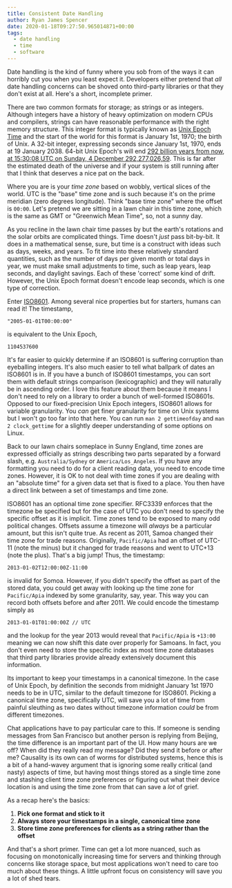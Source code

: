 ```yaml
---
title: Consistent Date Handling
author: Ryan James Spencer
date: 2020-01-18T09:27:50.965014871+00:00
tags:
  - date handling
  - time
  - software
---
```


Date handling is the kind of funny where you sob from of the ways it can
horribly cut you when you least expect it. Developers either pretend that _all_
date handling concerns can be shoved onto third-party libraries or that they
don't exist at all. Here's a short, incomplete primer.

There are two common formats for storage; as strings or as integers. Although
integers have a history of heavy optimization on modern CPUs and compilers,
strings can have reasonable performance with the right memory structure. This
integer format is typically known as [Unix Epoch
Time](https://en.wikipedia.org/wiki/Unix_time) and the start of the world for
this format is January 1st, 1970; the birth of Unix. A 32-bit integer,
expressing seconds since January 1st, 1970, ends at 19 January 2038. 64-bit Unix
Epoch's will end [292 billion years from now, at 15:30:08 UTC on Sunday, 4
December 292,277,026,59](https://en.wikipedia.org/wiki/Year_2038_problem#Possible_solutions).
This is far after the estimated death of the universe and if your system is
still running after that I think that deserves a nice pat on the back.

Where you are is your _time zone_ based on wobbly, vertical slices of the world.
UTC is the "base" time zone and is such because it's on the prime meridian (zero
degrees longitude). Think "base time zone" where the offset is `00:00`. Let's
pretend we are sitting in a lawn chair in this time zone, which is the same as
GMT or "Greenwich Mean Time", so, not a sunny day.

As you recline in the lawn chair time passes by but the earth's rotations and
the solar orbits are complicated things. Time doesn't _just_ pass bit-by-bit. It
does in a mathematical sense, sure, but time is a construct with ideas such as
days, weeks, and years. To fit time into these relatively standard quantities,
such as the number of days per given month or total days in year, we must make
small adjustments to time, such as leap years, leap seconds, and daylight
savings. Each of these 'correct' some kind of drift. However, the Unix Epoch
format doesn't encode leap seconds, which is one type of correction.

Enter [ISO8601](https://en.wikipedia.org/wiki/ISO_8601). Among several nice
properties but for starters, humans can read it! The timestamp,

```
"2005-01-01T00:00:00"
```

is equivalent to the Unix Epoch,

```
1104537600
```

It's far easier to quickly determine if an ISO8601 is suffering corruption than
eyeballing integers. It's also much easier to tell what ballpark of dates an
ISO8601 is in. If you have a bunch of ISO8601 timestamps, you can sort them with
default strings comparison (lexicographic) and they will naturally be in
ascending order. I love this feature about them because it means I don't need to
rely on a library to order a bunch of well-formed ISO8601s. Opposed to our
fixed-precision Unix Epoch integers, ISO8601 allows for variable granularity.
You _can_ get finer granularity for time on Unix systems but I won't go too far
into that here. You can run `man 2 gettimeofday` and `man 2 clock_gettime` for a
slightly deeper understanding of some options on Linux.

Back to our lawn chairs someplace in Sunny England, time zones are expressed
officially as strings describing two parts separated by a forward slash, e.g.
`Australia/Sydney` or `America/Los_Angeles`. If you have any formatting you need
to do for a client reading data, you need to encode time zones. However, it is
OK to not deal with time zones if you are dealing with an "absolute time" for a
given data set that is fixed to a place. You then have a direct link between a
set of timestamps and time zone.

ISO8601 has an optional time zone specifier. RFC3339 enforces that the timezone
be specified but for the case of UTC you don't need to specify the specific
offset as it is implicit. Time zones tend to be exposed to many odd political
changes. Offsets assume a timezone will _always_ be a particular amount, but
this isn't quite true. As recent as 2011, Samoa changed their time zone for
trade reasons. Originally, `Pacific/Apia` had an offset of UTC-11 (note the
minus) but it changed for trade reasons and went to UTC+13 (note the plus).
That's a big jump! Thus, the timestamp:

```
2013-01-02T12:00:00Z-11:00
```

is invalid for Somoa. However, if you didn't specify the offset as part of the
stored data, you could get away with looking up the time zone for `Pacific/Apia`
indexed by some granularity, say, year. This way you can record both offsets
before and after 2011. We could encode the timestamp simply as

```
2013-01-01T01:00:00Z // UTC
```

and the lookup for the year 2013 would reveal that `Pacific/Apia` is `+13:00`
meaning we can now shift this date over properly for Samoans. In fact, you don't
even need to store the specific index as most time zone databases that third
party libraries provide already extensively document this information.

Its important to keep your timestamps in a canonical timezone. In the case of
Unix Epoch, by definition the seconds from midnight January 1st 1970 needs to be
in UTC, similar to the default timezone for ISO8601. Picking a canonical time
zone, specifically UTC, will save you a lot of time from painful sleuthing as
two dates without timezone information _could_ be from different timezones.

Chat applications have to pay particular care to this. If someone is sending
messages from San Francisco but another person is replying from Beijing, the
time difference is an important part of the UI. How many hours are we off? When
did they really read my message? Did they send it before or after me? Causality
is its own can of worms for distributed systems, hence this is a bit of a
hand-wavey argument that is ignoring some really critical (and nasty) aspects of
time, but having most things stored as a single time zone and stashing client
time zone preferences or figuring out what their device location is and using
the time zone from that can save a _lot_ of grief.

As a recap here's the basics:

1. **Pick one format and stick to it**
2. **Always store your timestamps in a single, canonical time zone**
3. **Store time zone preferences for clients as a string rather than the
   offset**

And that's a short primer. Time can get a lot more nuanced, such as focusing on
monotonically increasing time for servers and thinking through concerns like
storage space, but most applications won't need to care too much about these
things. A little upfront focus on consistency will save you a lot of shed tears.
